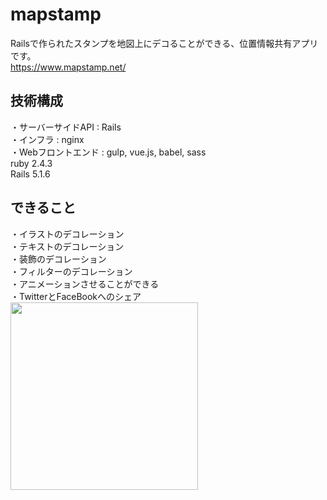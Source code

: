 # mapstamp
Railsで作られたスタンプを地図上にデコることができる、位置情報共有アプリです。  
https://www.mapstamp.net/

## 技術構成
・サーバーサイドAPI : Rails  
・インフラ : nginx  
・Webフロントエンド : gulp, vue.js, babel, sass  
ruby 2.4.3  
Rails 5.1.6   

## できること
・イラストのデコレーション  
・テキストのデコレーション  
・装飾のデコレーション  
・フィルターのデコレーション  
・アニメーションさせることができる  
・TwitterとFaceBookへのシェア  
<img src="http://skizi.jp/img/mapstamp.jpg" width="300">
